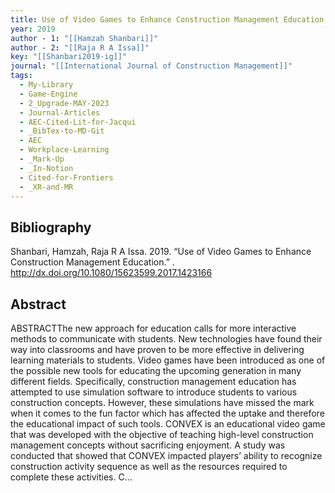 ```yaml
---
title: Use of Video Games to Enhance Construction Management Education
year: 2019
author - 1: "[[Hamzah Shanbari]]"
author - 2: "[[Raja R A Issa]]"
key: "[[Shanbari2019-ig]]"
journal: "[[International Journal of Construction Management]]"
tags:
  - My-Library
  - Game-Engine
  - 2_Upgrade-MAY-2023
  - Journal-Articles
  - AEC-Cited-Lit-for-Jacqui
  - _BibTex-to-MD-Git
  - AEC
  - Workplace-Learning
  - _Mark-Up
  - _In-Notion
  - Cited-for-Frontiers
  - _XR-and-MR
---
```


## Bibliography
Shanbari, Hamzah, Raja R A Issa. 2019. “Use of Video Games to Enhance Construction Management Education.” . http://dx.doi.org/10.1080/15623599.2017.1423166

## Abstract
ABSTRACTThe new approach for education calls for more interactive methods to communicate with students. New technologies have found their way into classrooms and have proven to be more effective in delivering learning materials to students. Video games have been introduced as one of the possible new tools for educating the upcoming generation in many different fields. Specifically, construction management education has attempted to use simulation software to introduce students to various construction concepts. However, these simulations have missed the mark when it comes to the fun factor which has affected the uptake and therefore the educational impact of such tools. CONVEX is an educational video game that was developed with the objective of teaching high-level construction management concepts without sacrificing enjoyment. A study was conducted that showed that CONVEX impacted players’ ability to recognize construction activity sequence as well as the resources required to complete these activities. C...